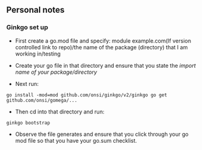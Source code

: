 ## Personal notes

### Ginkgo set up

- First create a go.mod file and specify:
    module example.com(If version controlled link to repo)/the name of the package (directory) that I am working in/testing

- Create your go file in that directory and ensure that you state the *import name of your package/directory*

- Next run:

`` go install -mod=mod github.com/onsi/ginkgo/v2/ginkgo
go get github.com/onsi/gomega/... ``

- Then cd into that directory and run:

`` ginkgo bootstrap ``

- Observe the file generates and ensure that you click through your go mod file so that you have your go.sum checklist.



